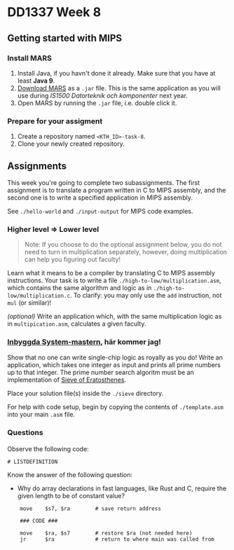 # DD1337 Week 8

## Getting started with MIPS

### Install MARS

1) Install Java, if you havn't done it already. Make sure that you have at least **Java 9**. 
2) [Download MARS](https://courses.missouristate.edu/KenVollmar/MARS/MARS_4_5_Aug2014/Mars4_5.jar) as a `.jar` file. This is the same application as you will use during *IS1500 Datorteknik och komponenter* next year.
3) Open MARS by running the `.jar` file, i.e. double click it.

### Prepare for your assigment

1) Create a repository named `<KTH_ID>-task-8`.
2) Clone your newly created repository.

## Assignments

This week you're going to complete two subassignments. The first assignment is to translate a program written in C to MIPS assembly, and the second one is to write a specified application in MIPS assembly.

See `./hello-world` and `./input-output` for MIPS code examples.

### Higher level => Lower level

> Note: If you choose to do the optional assignment below, you do not need to turn in multiplication separately, however, doing multiplication can help you figuring out faculty!

Learn what it means to be a compiler by translating C to MIPS assembly instructions. Your task is to write a file `./high-to-low/multiplication.asm`, which contains the same algorithm and logic as in `./high-to-low/multiplication.c`. To clarify: you may only use the `add` instruction, not `mul` (or similar)!

*(optional)* Write an application which, with the same multiplication logic as in `multipication.asm`, calculates a given faculty. 

### [Inbyggda System-mastern](https://www.kth.se/student/kurser/program/TEBSM/20212/arskurs1), här kommer jag!

Show that no one can write single-chip logic as royally as you do! Write an application, which takes one integer as input and prints all prime numbers up to that integer. The prime number search algoritm must be an implementation of [Sieve of Eratosthenes](https://en.wikipedia.org/wiki/Sieve_of_Eratosthenes). 

Place your solution file(s) inside the `./sieve` directory.

For help with code setup, begin by copying the contents of `./template.asm` into your main `.asm` file.

### Questions

#### 

Observe the following code:

```assembly
# LISTDEFINITION
```

Know the answer of the following question:
- Why do array declarations in fast languages, like Rust and C, require the given length to be of constant value?



```
    move    $s7, $ra        # save return address

    ### CODE ###

    move    $ra, $s7        # restore $ra (not needed here)
    jr      $ra             # return to where main was called from
```